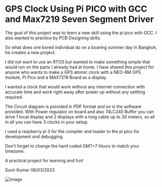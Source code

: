GPS Clock Using Pi PICO with GCC and Max7219 Seven Segment Driver
=================================================================
The goal of this project was to learn a new skill using the pi pico with GCC.
I also wanted to practice by PCB Designing skills.

So what does one bored individual do on a boaring summer day in Bangkok, he creates
a new project.

I did not want to use an RTOS but wanted to make something simple that would run on
the parts I already had at home. I have shared this project for anyone who wants to make
a GPS atomic clock with a NEO-6M GPS module, Pi Pico and a MAX7219 Board as a display.

I wanted a clock that would work without any internet connection with accurate time and 
work right away after power up without any settting required.

The Circuit diagram is provided in PDF format and so is the software provided. With Power 
regulator on board and also 74LC245 Buffer you can drive 1 local display and 2 displays
with a long cable up to 30 meters, so all in all you can have 3 clocks in your setup.

I used a raspberry pi 3 for the compiler and loader to the pi pico for development and debugging.

Don't forget to change the hard coded GMT+7 Hours to match your timezone.

A practical project for learning and fun!

Suvir Kumar 08/03/2023

![image](https://raw.github.com/talkkonnect/gpspicoclock/master/gpsclock.jpg)

